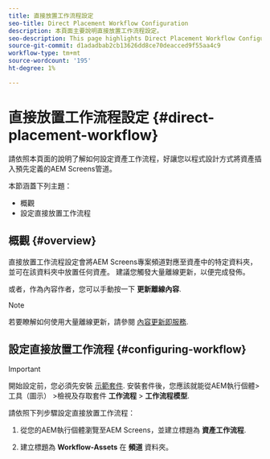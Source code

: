 ```yaml
---
title: 直接放置工作流程設定
seo-title: Direct Placement Workflow Configuration
description: 本頁面主要說明直接放置工作流程設定。
seo-description: This page highlights Direct Placement Workflow Configuration.
source-git-commit: d1adadbab2cb13626dd8ce70deacced9f55aa4c9
workflow-type: tm+mt
source-wordcount: '195'
ht-degree: 1%

---
```



# 直接放置工作流程設定 {#direct-placement-workflow}

請依照本頁面的說明了解如何設定資產工作流程，好讓您以程式設計方式將資產插入預先定義的AEM Screens管道。

本節涵蓋下列主題：

* 概觀
* 設定直接放置工作流程

## 概觀 {#overview}

直接放置工作流程設定會將AEM Screens專案頻道對應至資產中的特定資料夾，並可在該資料夾中放置任何資產。 建議您觸發大量離線更新，以便完成發佈。

或者，作為內容作者，您可以手動按一下 **更新離線內容**.

>[!NOTE]
>
>若要瞭解如何使用大量離線更新，請參閱 [內容更新即服務](/help/user-guide/content-update-as-a-service.md).

## 設定直接放置工作流程 {#configuring-workflow}

>[!IMPORTANT]
>
>開始設定前，您必須先安裝 [示範套件](https://github.com/godanny86/screens-demo/releases/download/v.0.0.1/screens-demo.all-1.0-SNAPSHOT.zip). 安裝套件後，您應該就能從AEM執行個體>工具（圖示） >檢視及存取套件 **工作流程** > **工作流程模型**.

請依照下列步驟設定直接放置工作流程：

1. 從您的AEM執行個體瀏覽至AEM Screens，並建立標題為 **資產工作流程**.

1. 建立標題為 **Workflow-Assets** 在 **頻道** 資料夾。

